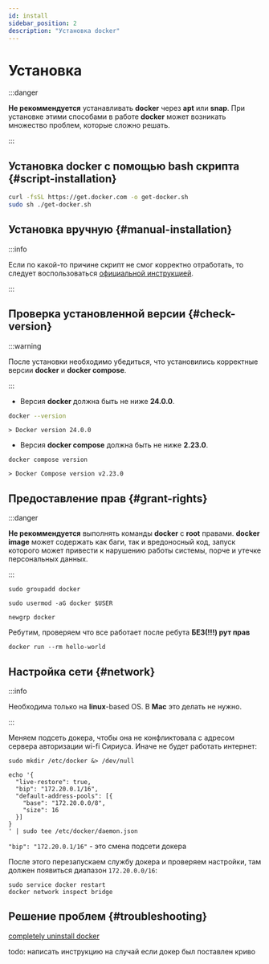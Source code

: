 ```yaml
---
id: install
sidebar_position: 2
description: "Установка docker"
---
```


# Установка

:::danger

**Не рекоммендуется** устанавливать **docker** через **apt** или **snap**. При установке этими способами в работе **docker** может возникать
множество проблем, которые сложно решать.

:::

## Установка docker с помощью bash скрипта {#script-installation}

```sh
curl -fsSL https://get.docker.com -o get-docker.sh
sudo sh ./get-docker.sh
```

## Установка вручную {#manual-installation}

:::info

Если по какой-то причине скрипт не смог корректно отработать, то следует воспользоваться [официальной инструкцией](https://docs.docker.com/engine/install/ubuntu/#install-using-the-repository).

:::

## Проверка установленной версии {#check-version}

:::warning

После установки необходимо убедиться, что установились корректные версии **docker** и **docker compose**.

:::

- Версия **docker** должна быть не ниже **24.0.0**.

```sh
docker --version
```

`> Docker version 24.0.0`

- Версия **docker compose** должна быть не ниже **2.23.0**.

```shell
docker compose version
```

`> Docker Compose version v2.23.0`

## Предоставление прав {#grant-rights}

:::danger

**Не рекоммендуется** выполнять команды **docker** с **root** правами. **docker image** может содержать как баги, так и
вредоносный код, запуск которого может привести к нарушению работы системы, порче и утечке персональных данных.

:::

```shell
sudo groupadd docker
```

```shell
sudo usermod -aG docker $USER
```

```shell
newgrp docker
```

Ребутим, проверяем что все работает после ребута **БЕЗ(!!!) рут прав**

```shell
docker run --rm hello-world
```

## Настройка сети {#network}

:::info

Необходима только на **linux**-based OS. В **Mac** это делать не нужно.

:::

Меняем подсеть докера, чтобы она не конфликтовала с адресом сервера авторизации wi-fi Сириуса. Иначе не будет работать интернет:

```shell
sudo mkdir /etc/docker &> /dev/null
```

```shell
echo '{
  "live-restore": true,
  "bip": "172.20.0.1/16",
  "default-address-pools": [{
    "base": "172.20.0.0/8",
    "size": 16
  }]
}
' | sudo tee /etc/docker/daemon.json
```

`"bip": "172.20.0.1/16"` - это смена подсети докера

После этого перезапускаем службу докера и проверяем настройки,
там должен появиться диапазон `172.20.0.0/16`:

```shell
sudo service docker restart
docker network inspect bridge
```

## Решение проблем {#troubleshooting}

[completely uninstall docker](https://www.golinuxcloud.com/ubuntu-uninstall-docker/)

todo: написать инструкцию на случай если докер был поставлен криво
